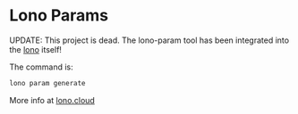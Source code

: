 # Lono Params

UPDATE: This project is dead. The lono-param tool has been integrated into the [lono](https://github.com/tongueroo/lono) itself!

The command is:

```sh
lono param generate
```

More info at [lono.cloud](http://lono.cloud)
